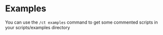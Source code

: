# Examples

You can use the `/ct examples` command to get some commented scripts in your scripts/examples  directory
